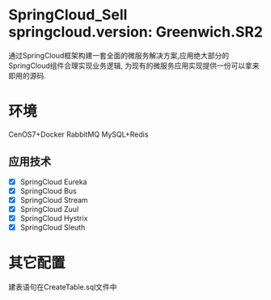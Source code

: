 # SpringCloud_Sell  springcloud.version: Greenwich.SR2

  通过SpringCloud框架构建一套全面的微服务解决方案,应用绝大部分的SpringCloud组件合理实现业务逻辑,
  为现有的微服务应用实现提供一份可以拿来即用的源码.
  
# 环境
  CenOS7+Docker RabbitMQ MySQL+Redis  
   

应用技术
------
- [x] SpringCloud Eureka
- [x] SpringCloud Bus
- [x] SpringCloud Stream
- [x] SpringCloud Zuul
- [x] SpringCloud Hystrix
- [x] SpringCloud Sleuth

# 其它配置
  建表语句在CreateTable.sql文件中
